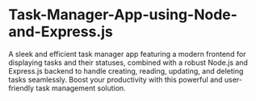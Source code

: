 # Task-Manager-App-using-Node-and-Express.js
A sleek and efficient task manager app featuring a modern frontend for displaying tasks and their statuses, combined with a robust Node.js and Express.js backend to handle creating, reading, updating, and deleting tasks seamlessly. Boost your productivity with this powerful and user-friendly task management solution.
